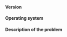<!-- Thank you for your contribution.
     Please complete the following information when reporting a bug. -->

#### Version

<!-- You can get this information by running `coqtop -v`, or `echo | coqtop` if you built from git source. -->


#### Operating system


#### Description of the problem

<!-- It is helpful to provide enough information so that we can reproduce the bug.
     In particular, please include a code example which produces it.
     If the example is small, you can include it here between ``` ```.
     Otherwise, please provide a link to a repository, a gist (https://gist.github.com)
     or drag-and-drop a `.zip` archive. -->
